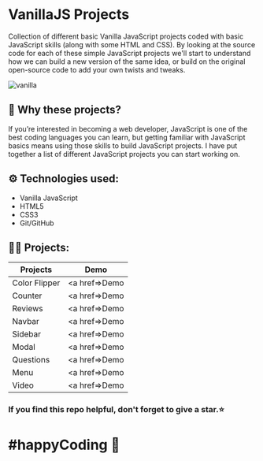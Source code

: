 # VanillaJS Projects

Collection of different basic Vanilla JavaScript projects coded with basic JavaScript skills (along with some HTML and CSS). By looking at the source code for each of these simple JavaScript projects we'll start to understand how we can build a new version of the same idea, or build on the original open-source code to add your own twists and tweaks.

![vanilla](https://user-images.githubusercontent.com/33395312/83944060-801c9c80-a820-11ea-97d9-485b1a930915.png)

## 🤷 Why these projects?

<p> If you’re interested in becoming a web developer, JavaScript is one of the best coding languages you can learn, but getting familiar with JavaScript basics means using those skills to build JavaScript projects. I have put together a list of different JavaScript projects you can start working on. </p>

## ⚙️ Technologies used:

- Vanilla JavaScript
- HTML5
- CSS3
- Git/GitHub

## 👨‍💻 Projects:

| Projects                | Demo                                                                     |
| ----------------------- | ------------------------------------------------------------------------ |
| Color Flipper           | <a href=>Demo</a>                                                        |
| Counter                 | <a href=>Demo</a>                                                        |
| Reviews                 | <a href=>Demo</a>                                                        |
| Navbar                  | <a href=>Demo</a>                                                        |
| Sidebar                 | <a href=>Demo</a>                                                        |
| Modal                   | <a href=>Demo</a>                                                        |
| Questions               | <a href=>Demo</a>                                                        |
| Menu                    | <a href=>Demo</a>                                                        |
| Video                   | <a href=>Demo</a>                                                        |

### If you find this repo helpful, don't forget to give a star.⭐

# #happyCoding 🚀
